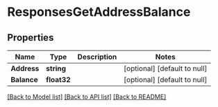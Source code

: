 # ResponsesGetAddressBalance

## Properties
Name | Type | Description | Notes
------------ | ------------- | ------------- | -------------
**Address** | **string** |  | [optional] [default to null]
**Balance** | **float32** |  | [optional] [default to null]

[[Back to Model list]](../README.md#documentation-for-models) [[Back to API list]](../README.md#documentation-for-api-endpoints) [[Back to README]](../README.md)


